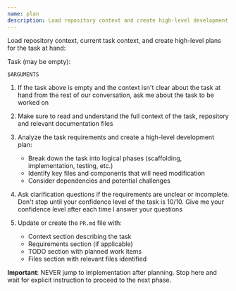 ```yaml
---
name: plan
description: Load repository context and create high-level development plans
---
```


Load repository context, current task context, and create high-level plans for the task at hand:

Task (may be empty):
```markdown
$ARGUMENTS
```

1. If the task above is empty and the context isn't clear about the task at hand from the rest of
   our conversation, ask me about the task to be worked on

2. Make sure to read and understand the full context of the task, repository and relevant
   documentation files

3. Analyze the task requirements and create a high-level development plan:
   * Break down the task into logical phases (scaffolding, implementation, testing, etc.)
   * Identify key files and components that will need modification
   * Consider dependencies and potential challenges

4. Ask clarification questions if the requirements are unclear or incomplete. Don't stop until your
   confidence level of the task is 10/10. Give me your confidence level after each time I answer
   your questions

5. Update or create the `PR.md` file with:
   * Context section describing the task
   * Requirements section (if applicable)
   * TODO section with planned work items
   * Files section with relevant files identified

**Important**: NEVER jump to implementation after planning. Stop here and wait for explicit instruction to proceed to the next phase.
